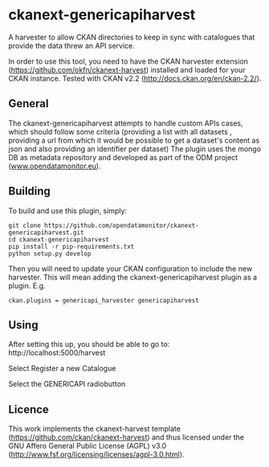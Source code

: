 ckanext-genericapiharvest
==========================

A harvester to allow CKAN directories to keep in sync with catalogues that provide the data threw an API service.

In order to use this tool, you need to have the CKAN harvester extension (https://github.com/okfn/ckanext-harvest)
installed and loaded for your CKAN instance.
Tested with CKAN v2.2 (http://docs.ckan.org/en/ckan-2.2/).

General
--------
The ckanext-genericapiharvest attempts to handle custom APIs cases, which should follow some criteria (providing a list with all datasets , providing a url from which it would be possible to get a dataset's content as json and also providing an identifier per dataset)
The plugin uses the mongo DB as metadata repository and developed as part of the ODM project (www.opendatamonitor.eu).


Building
---------

To build and use this plugin, simply:

    git clone https://github.com/opendatamonitor/ckanext-genericapiharvest.git
    cd ckanext-genericapiharvest
    pip install -r pip-requirements.txt
    python setup.py develop

Then you will need to update your CKAN configuration to include the new harvester.  This will mean adding the
ckanext-genericapiharvest plugin as a plugin.  E.g.

    ckan.plugins = genericapi_harvester genericapiharvest

Using
---------

After setting this up, you should be able to go to:
    http://localhost:5000/harvest

Select Register a new Catalogue

Select the GENERICAPI radiobutton


Licence
---------

This work implements the ckanext-harvest template (https://github.com/ckan/ckanext-harvest) and thus 
licensed under the GNU Affero General Public License (AGPL) v3.0 (http://www.fsf.org/licensing/licenses/agpl-3.0.html).
